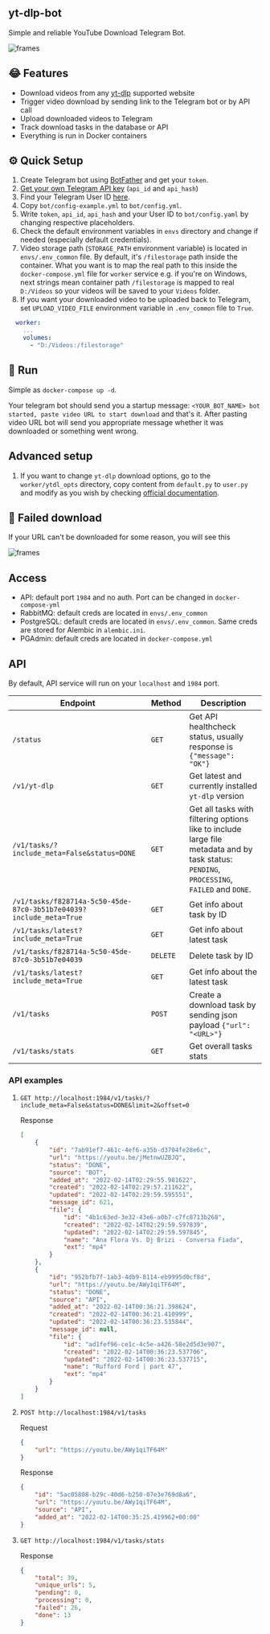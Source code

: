 ## yt-dlp-bot
Simple and reliable YouTube Download Telegram Bot.

![frames](assets/download_success.png)

## 😂 Features 
* Download videos from any [yt-dlp](https://github.com/yt-dlp/yt-dlp) supported website
* Trigger video download by sending link to the Telegram bot or by API call
* Upload downloaded videos to Telegram
* Track download tasks in the database or API
* Everything is run in Docker containers

## ⚙ Quick Setup
1. Create Telegram bot using [BotFather](https://t.me/BotFather) and get your `token`.
2. [Get your own Telegram API key](https://my.telegram.org/apps) (`api_id` and `api_hash`)
3. Find your Telegram User ID [here](https://stackoverflow.com/questions/32683992/find-out-my-own-user-id-for-sending-a-message-with-telegram-api).
4. Copy `bot/config-example.yml` to `bot/config.yml`.
5. Write `token`, `api_id`, `api_hash` and your User ID to `bot/config.yaml` by changing respective placeholders.
6. Check the default environment variables in `envs` directory and change if needed (especially default credentials).
7. Video storage path (`STORAGE_PATH` environment variable) is located in `envs/.env_common` file.
By default, it's `/filestorage` path inside the container. What you want is to map the real path to this inside the `docker-compose.yml` file for `worker` service e.g.
if you're on Windows, next strings mean container path `/filestorage` is mapped to
real `D:/Videos` so your videos will be saved to your `Videos` folder.
8. If you want your downloaded video to be uploaded back to Telegram, set `UPLOAD_VIDEO_FILE`
environment variable in `.env_common` file to `True`.
```yml
  worker:
    ...
    volumes:
      - "D:/Videos:/filestorage"
```

## 🏃 Run
Simple as `docker-compose up -d`. 

Your telegram bot should send you a startup message:
`<YOUR_BOT_NAME> bot started, paste video URL to start download` and that's it.
After pasting video URL bot will send you appropriate message whether it was downloaded or something went wrong.


## Advanced setup

1. If you want to change `yt-dlp` download options, go to the `worker/ytdl_opts`
directory, copy content from `default.py` to `user.py` and modify as you wish 
by checking [official documentation](https://github.com/timethrow/yt-dlp/blob/patch-1/README.md#embedding-yt-dlp).

## 🛑 Failed download
If your URL can't be downloaded for some reason, you will see this

![frames](assets/download_failed.png)

## Access
 - API: default port `1984` and no auth. Port can be changed in `docker-compose-yml`
 - RabbitMQ: default creds are located in `envs/.env_common`
 - PostgreSQL: default creds are located in `envs/.env_common`. Same creds are stored for Alembic in `alembic.ini`.
 - PGAdmin: default creds are located in `docker-compose.yml`

## API
By default, API service will run on your `localhost` and `1984` port.

| Endpoint | Method| Description|
|---|---|---|
| `/status` | `GET` | Get API healthcheck status, usually response is `{"message": "OK"}` |
| `/v1/yt-dlp` | `GET` | Get latest and currently installed `yt-dlp` version |
|`/v1/tasks/?include_meta=False&status=DONE`| `GET` | Get all tasks with filtering options like to include large file metadata and by task status: `PENDING`, `PROCESSING`, `FAILED` and `DONE`. |
| `/v1/tasks/f828714a-5c50-45de-87c0-3b51b7e04039?include_meta=True` | `GET` | Get info about task by ID |
| `/v1/tasks/latest?include_meta=True` | `GET` | Get info about latest task |
| `/v1/tasks/f828714a-5c50-45de-87c0-3b51b7e04039` | `DELETE` | Delete task by ID |
| `/v1/tasks/latest?include_meta=True` | `GET` | Get info about the latest task |
| `/v1/tasks` | `POST` | Create a download task by sending json payload `{"url": "<URL>"}` |
| `/v1/tasks/stats` | `GET` | Get overall tasks stats |

### API examples
1. `GET http://localhost:1984/v1/tasks/?include_meta=False&status=DONE&limit=2&offset=0`

    Response
    ```json
    [
        {
            "id": "7ab91ef7-461c-4ef6-a35b-d3704fe28e6c",
            "url": "https://youtu.be/jMetnwUZBJQ",
            "status": "DONE",
            "source": "BOT",
            "added_at": "2022-02-14T02:29:55.981622",
            "created": "2022-02-14T02:29:57.211622",
            "updated": "2022-02-14T02:29:59.595551",
            "message_id": 621,
            "file": {
                "id": "4b1c63ed-3e32-43e6-a0b7-c7fc8713b268",
                "created": "2022-02-14T02:29:59.597839",
                "updated": "2022-02-14T02:29:59.597845",
                "name": "Ana Flora Vs. Dj Brizi - Conversa Fiada",
                "ext": "mp4"
            }
        },
        {
            "id": "952bfb7f-1ab3-4db9-8114-eb9995d0cf8d",
            "url": "https://youtu.be/AWy1qiTF64M",
            "status": "DONE",
            "source": "API",
            "added_at": "2022-02-14T00:36:21.398624",
            "created": "2022-02-14T00:36:21.410999",
            "updated": "2022-02-14T00:36:23.535844",
            "message_id": null,
            "file": {
                "id": "ad1fef96-ce1c-4c5e-a426-58e2d5d3e907",
                "created": "2022-02-14T00:36:23.537706",
                "updated": "2022-02-14T00:36:23.537715",
                "name": "Rufford Ford | part 47",
                "ext": "mp4"
            }
        }
    ]
    ```
2. `POST http://localhost:1984/v1/tasks`

    Request
    ```json
    {
        "url": "https://youtu.be/AWy1qiTF64M"
    }
    ```
    Response
    ```json
    {
        "id": "5ac05808-b29c-40d6-b250-07e3e769d8a6",
        "url": "https://youtu.be/AWy1qiTF64M",
        "source": "API",
        "added_at": "2022-02-14T00:35:25.419962+00:00"
    }
    ```
3. `GET http://localhost:1984/v1/tasks/stats`

    Response
    ```json
    {
        "total": 39,
        "unique_urls": 5,
        "pending": 0,
        "processing": 0,
        "failed": 26,
        "done": 13
    }
    ```
